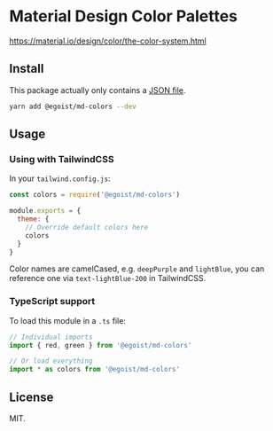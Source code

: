 # Material Design Color Palettes

https://material.io/design/color/the-color-system.html

## Install

This package actually only contains a [JSON file](./colors.json).

```bash
yarn add @egoist/md-colors --dev
```

## Usage

### Using with TailwindCSS

In your `tailwind.config.js`:

```js
const colors = require('@egoist/md-colors')

module.exports = {
  theme: {
    // Override default colors here
    colors
  }
}
```

Color names are camelCased, e.g. `deepPurple` and `lightBlue`, you can reference one via `text-lightBlue-200` in TailwindCSS.

### TypeScript support

To load this module in a `.ts` file:

```ts
// Individual imports
import { red, green } from '@egoist/md-colors'

// Or load everything
import * as colors from '@egoist/md-colors'
```

## License

MIT.

